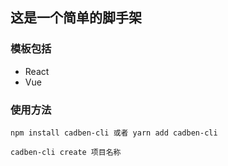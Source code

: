 ## 这是一个简单的脚手架


### 模板包括
+ React
+ Vue

### 使用方法
```
npm install cadben-cli 或者 yarn add cadben-cli

cadben-cli create 项目名称

```
